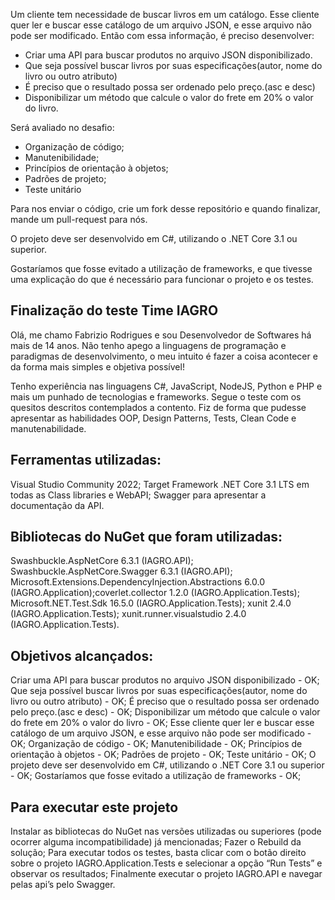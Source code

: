 Um cliente tem necessidade de buscar livros em um catálogo. Esse cliente quer ler e buscar esse catálogo de um arquivo JSON, e esse arquivo não pode ser modificado. Então com essa informação, é preciso desenvolver:

- Criar uma API para buscar produtos no arquivo JSON disponibilizado.
- Que seja possível buscar livros por suas especificações(autor, nome do livro ou outro atributo)
- É preciso que o resultado possa ser ordenado pelo preço.(asc e desc)
- Disponibilizar um método que calcule o valor do frete em 20% o valor do livro.

Será avaliado no desafio:

- Organização de código;
- Manutenibilidade;
- Princípios de orientação à objetos;
- Padrões de projeto;
- Teste unitário

Para nos enviar o código, crie um fork desse repositório e quando finalizar, mande um pull-request para nós.

O projeto deve ser desenvolvido em C#, utilizando o .NET Core 3.1 ou superior.

Gostaríamos que fosse evitado a utilização de frameworks, e que tivesse uma explicação do que é necessário para funcionar o projeto e os testes.

## Finalização do teste Time IAGRO

Olá, me chamo Fabrizio Rodrigues e sou Desenvolvedor de Softwares há mais de 14 anos. Não tenho apego a linguagens de programação e paradigmas de desenvolvimento, o meu intuito é fazer a coisa acontecer e da forma mais simples e objetiva possível!

Tenho experiência nas linguagens C#, JavaScript, NodeJS, Python e PHP e mais um punhado de tecnologias e frameworks. 
Segue o teste com os quesitos descritos contemplados a contento. Fiz de forma que pudesse apresentar as habilidades OOP, Design Patterns, Tests, Clean Code e manutenabilidade.

## Ferramentas utilizadas:

Visual Studio Community 2022;
Target Framework .NET Core 3.1 LTS em todas as Class libraries e WebAPI;
Swagger para apresentar a documentação da API.

## Bibliotecas do NuGet que foram utilizadas:

Swashbuckle.AspNetCore 6.3.1 (IAGRO.API);
Swashbuckle.AspNetCore.Swagger 6.3.1 (IAGRO.API);
Microsoft.Extensions.DependencyInjection.Abstractions 6.0.0 (IAGRO.Application);coverlet.collector 1.2.0 (IAGRO.Application.Tests);
Microsoft.NET.Test.Sdk 16.5.0 (IAGRO.Application.Tests);
xunit 2.4.0 (IAGRO.Application.Tests);
xunit.runner.visualstudio 2.4.0 (IAGRO.Application.Tests).

## Objetivos alcançados:

Criar uma API para buscar produtos no arquivo JSON disponibilizado - OK;
Que seja possível buscar livros por suas especificações(autor, nome do livro ou outro atributo) - OK;
É preciso que o resultado possa ser ordenado pelo preço.(asc e desc) - OK;
Disponibilizar um método que calcule o valor do frete em 20% o valor do livro - OK;
Esse cliente quer ler e buscar esse catálogo de um arquivo JSON, e esse arquivo não pode ser modificado - OK;
Organização de código - OK;
Manutenibilidade - OK;
Princípios de orientação à objetos - OK;
Padrões de projeto - OK;
Teste unitário - OK;
O projeto deve ser desenvolvido em C#, utilizando o .NET Core 3.1 ou superior - OK;
Gostaríamos que fosse evitado a utilização de frameworks - OK;

## Para executar este projeto

Instalar as bibliotecas do NuGet nas versões utilizadas ou superiores (pode ocorrer alguma incompatibilidade) já mencionadas;
Fazer o Rebuild da solução;
Para executar todos os testes, basta clicar com o botão direito sobre o projeto IAGRO.Application.Tests e selecionar a opção “Run Tests” e observar os resultados;
Finalmente executar o projeto IAGRO.API e navegar pelas api’s pelo Swagger.
